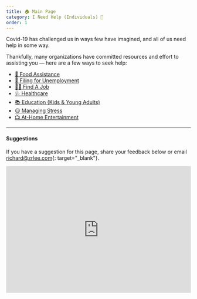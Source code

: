 ```yaml
---
title: 🏠 Main Page
category: I Need Help (Individuals) 🙋
order: 1
---
```


Covid-19 has challenged us in ways few have imagined, and all of us need help in some way. 

Thankfully, many organizations have committed resources and effort to assisting you — here are a few ways to seek help:
- [🍞 Food Assistance](/i-need-help-individuals/food-assistance)
- [📄 Filing for Unemployment](/i-need-help-individuals/filing-for-unemployment)
- [🧑‍💼 Find A Job](/i-need-help-individuals/find-a-job)
- [🩺 Healthcare](/i-need-help-individuals/healthcare)
- [📚 Education (Kids & Young Adults)](/i-need-help-individuals/education)
- [😌 Managing Stress](/i-need-help-individuals/managing-stress)
- [📺 At-Home Entertainment](/i-need-help-individuals/entertainment)

---

#### Suggestions
If you have a suggestion for this page, share your feedback below or email [richard@zrlee.com](mailto:richard@zrlee.com){: target="_blank"}.

<iframe src="https://docs.google.com/forms/d/e/1FAIpQLSdhP6ZAg7uHKNE-Di5EGuRCwhly8vJVmrgkJbJz-6bclcKwtA/viewform?embedded=true" width="100%" height="345" frameborder="0" marginheight="0" marginwidth="0">Loading&hellip;</iframe>